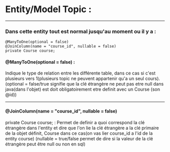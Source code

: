 # Entity/Model Topic :
---

### Dans cette entity tout est normal jusqu'au moment ou il y a :
```
@ManyToOne(optional = false)
@JoinColumn(name = "course_id", nullable = false)
private Course course;
```
#### @ManyToOne(optional = false) :
Indique le type de relation entre les différente table, dans ce cas si c'est plusieurs vers 1(plusieurs topic ne peuvent appartenir qu'a un seul cours).(optional = false/true signifie que la clé étrangère ne peut pas etre null dans java(dans l'objet) est doit obligatoirement etre definit avec un Course (son @id))

---

#### @JoinColumn(name = "course_id", nullable = false)
private Course course; :
Permet de definir a quoi correspond la clé étrangère dans l'entity et dire que l'on lie la clé étrangère a la clé primaire de la objet définit, Course dans ce cas(on vas lier course_id a l'id de la entity course) (nullable = true/false permet de dire si la valeur de la clé étrangère peut être null ou non en sql)

